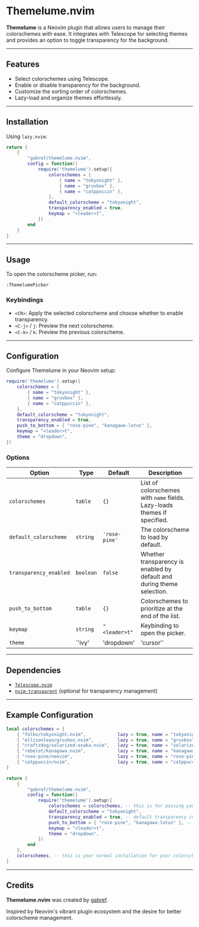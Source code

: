 # Themelume.nvim

**Themelume** is a Neovim plugin that allows users to manage their colorschemes with ease. It integrates with Telescope for selecting themes and provides an option to toggle transparency for the background.

---

## Features
- Select colorschemes using Telescope.
- Enable or disable transparency for the background.
- Customize the sorting order of colorschemes.
- Lazy-load and organize themes effortlessly.

---

## Installation

Using `lazy.nvim`:

```lua
return {
    {
        "gabref/themelume.nvim",
        config = function()
            require('themelume').setup({
                colorschemes = {
                    { name = "tokyonight" },
                    { name = "gruvbox" },
                    { name = "catppuccin" },
                },
                default_colorscheme = "tokyonight",
                transparency_enabled = true,
                keymap = "<leader>t",
            })
        end
    }
}
```

---

## Usage

To open the colorscheme picker, run:

```vim
:ThemelumePicker
```

### Keybindings
- `<CR>`: Apply the selected colorscheme and choose whether to enable transparency.
- `<C-j>` / `j`: Preview the next colorscheme.
- `<C-k>` / `k`: Preview the previous colorscheme.

---

## Configuration

Configure Themelume in your Neovim setup:

```lua
require('themelume').setup({
    colorschemes = {
        { name = "tokyonight" },
        { name = "gruvbox" },
        { name = "catppuccin" },
    },
    default_colorscheme = "tokyonight",
    transparency_enabled = true,
    push_to_bottom = { "rose-pine", "kanagawa-lotus" },
    keymap = "<leader>t",
    theme = "dropdown",
})
```

### Options

| Option                 | Type                  | Default       | Description                                                                 |
|------------------------|-----------------------|---------------|-----------------------------------------------------------------------------|
| `colorschemes`         | `table`              | `{}`          | List of colorschemes with `name` fields. Lazy-loads themes if specified.   |
| `default_colorscheme`  | `string`             | `'rose-pine'` | The colorscheme to load by default.                                        |
| `transparency_enabled` | `boolean`            | `false`       | Whether transparency is enabled by default and during theme selection.     |
| `push_to_bottom`       | `table`              | `{}`          | Colorschemes to prioritize at the end of the list.                         |
| `keymap`               | `string`             | `"<leader>t"` | Keybinding to open the picker.                                             |
| `theme`                | `'ivy' | 'dropdown' | 'cursor'` | `'dropdown'` | Telescope theme for the picker.                                            |

---

## Dependencies

- [`Telescope.nvim`](https://github.com/nvim-telescope/telescope.nvim)
- [`nvim-transparent`](https://github.com/xiyaowong/nvim-transparent) (optional for transparency management)

---

## Example Configuration

```lua
local colorschemes = {
	{ "folke/tokyonight.nvim",            lazy = true, name = "tokyonight" },
	{ "ellisonleao/gruvbox.nvim",         lazy = true, name = "gruvbox" },
	{ "craftzdog/solarized-osaka.nvim",   lazy = true, name = "solarized-osaka" },
	{ "rebelot/kanagawa.nvim",            lazy = true, name = "kanagawa" },
	{ "rose-pine/neovim",                 lazy = true, name = "rose-pine" },
	{ "catppuccin/nvim",                  lazy = true, name = "catppuccin" },
}

return {
    {
        "gabref/themelume.nvim",
        config = function()
            require('themelume').setup({
                colorschemes = colorschemes, -- this is for passing your colorschemes to Themelume to load them, if you already load them before, no need for this.
                default_colorscheme = "tokyonight",
                transparency_enabled = true, -- default transparency config for opening and for preview themes
                push_to_bottom = { "rose-pine", "kanagawa-lotus" }, -- least likes themes to be put at the bottom of the list
                keymap = "<leader>t",
                theme = "dropdown",
            })
        end
    },
    colorschemes, -- this is your normal installation for your colorschemes
}
```

---

## Credits

**Themelume.nvim** was created by [gabref](https://github.com/gabref).

Inspired by Neovim's vibrant plugin ecosystem and the desire for better colorscheme management.
